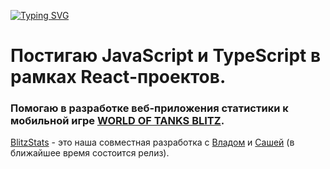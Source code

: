 <a href="https://git.io/typing-svg"><img src="https://readme-typing-svg.herokuapp.com?font=Rock+Salt&size=36&pause=1000&color=801357&center=true&vCenter=true&repeat=false&width=600&lines=Hello%2C+I'm+Valeriya+%F0%9F%98%84" alt="Typing SVG" /></a>

# Постигаю JavaScript и TypeScript в рамках React-проектов.
### Помогаю в разработке веб-приложения статистики к мобильной игре [WORLD OF TANKS BLITZ](https://ru.wotblitz.com/ru/#/).

[BlitzStats](https://blitzstats.ru/) - это наша совместная разработка с [Владом](https://github.com/hixozeN) и [Сашей](https://github.com/mirvada) (в ближайшее время состоится релиз).


